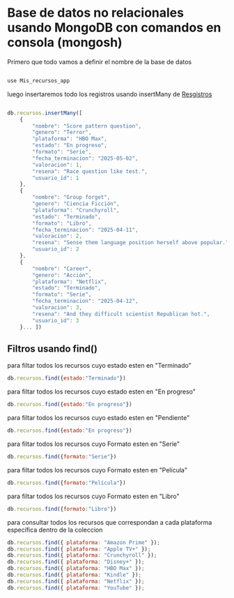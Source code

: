 # Base de datos no relacionales usando MongoDB con comandos en consola (mongosh)

Primero que todo vamos a definir el nombre de la base de datos

```javascript 

use Mis_recursos_app

```

luego insertaremos todo los registros usando insertMany de [Resgistros](InsercionDeRegistros.md)

```javascript

db.recursos.insertMany([
    {
        "nombre": "Score pattern question",
        "genero": "Terror",
        "plataforma": "HBO Max",
        "estado": "En progreso",
        "formato": "Serie",
        "fecha_terminacion": "2025-05-02",
        "valoracion": 1,
        "resena": "Race question like test.",
        "usuario_id": 1
    },
    {
        "nombre": "Group forget",
        "genero": "Ciencia Ficción",
        "plataforma": "Crunchyroll",
        "estado": "Terminado",
        "formato": "Libro",
        "fecha_terminacion": "2025-04-11",
        "valoracion": 2,
        "resena": "Sense them language position herself above popular.",
        "usuario_id": 2
    },
    {
        "nombre": "Career",
        "genero": "Acción",
        "plataforma": "Netflix",
        "estado": "Terminado",
        "formato": "Serie",
        "fecha_terminacion": "2025-04-12",
        "valoracion": 3,
        "resena": "And they difficult scientist Republican hot.",
        "usuario_id": 3
    }... ])

```

## Filtros usando find()

para filtar todos los recursos cuyo estado esten en "Terminado"


```javascript
db.recursos.find({estado:"Terminado"})
```

para filtar todos los recursos cuyo estado esten en "En progreso"


```javascript
db.recursos.find({estado:"En progreso"})
```

para filtar todos los recursos cuyo estado esten en "Pendiente"

```javascript
db.recursos.find({estado:"En progreso"})
```

para filtar todos los recursos cuyo Formato esten en "Serie"  

```javascript
db.recursos.find({formato:"Serie"})
```

para filtar todos los recursos cuyo Formato esten en "Película"  

```javascript
db.recursos.find({formato:"Película"})
```


para filtar todos los recursos cuyo Formato esten en "Libro"  

```javascript
db.recursos.find({formato:"Libro"})
```

para consultar todos los recursos que correspondan a cada plataforma específica dentro de la coleccion

```javascript
db.recursos.find({ plataforma: "Amazon Prime" });
db.recursos.find({ plataforma: "Apple TV+" });
db.recursos.find({ plataforma: "Crunchyroll" });
db.recursos.find({ plataforma: "Disney+" });
db.recursos.find({ plataforma: "HBO Max" });
db.recursos.find({ plataforma: "Kindle" });
db.recursos.find({ plataforma: "Netflix" });
db.recursos.find({ plataforma: "YouTube" });
```



